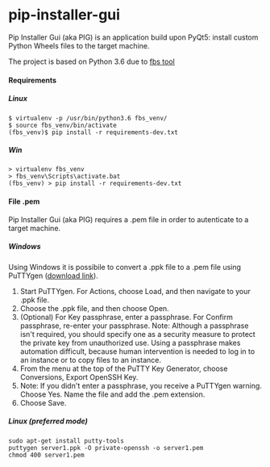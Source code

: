 # pip-installer-gui

Pip Installer Gui (aka PIG) is an application build upon PyQt5: install custom Python Wheels files to the target machine.

The project is based on Python 3.6 due to [fbs tool](https://build-system.fman.io/manual/)


#### Requirements

##### Linux
    $ virtualenv -p /usr/bin/python3.6 fbs_venv/ 
    $ source fbs_venv/bin/activate
    (fbs_venv)$ pip install -r requirements-dev.txt

##### Win
    > virtualenv fbs_venv
    > fbs_venv\Scripts\activate.bat
    (fbs_venv) > pip install -r requirements-dev.txt

#### File .pem

Pip Installer Gui (aka PIG) requires a .pem file in order to autenticate to a target machine.

##### Windows

Using Windows it is possibile to convert a .ppk file to a .pem file using PuTTYgen ([download link](https://www.puttygen.com/)).

1. Start PuTTYgen. For Actions, choose Load, and then navigate to your .ppk file.
2. Choose the .ppk file, and then choose Open.
3. (Optional) For Key passphrase, enter a passphrase. For Confirm passphrase, re-enter your passphrase.
	Note: Although a passphrase isn't required, you should specify one as a security measure to protect the 	private key from unauthorized use. Using a passphrase makes automation difficult, because human intervention is needed to log in to an instance or to copy files to an instance.
4. From the menu at the top of the PuTTY Key Generator, choose Conversions, Export OpenSSH Key.
5. Note: If you didn't enter a passphrase, you receive a PuTTYgen warning. Choose Yes.
	Name the file and add the .pem extension.
6. Choose Save.

##### Linux (preferred mode)

    sudo apt-get install putty-tools 
	puttygen server1.ppk -O private-openssh -o server1.pem
	chmod 400 server1.pem 

